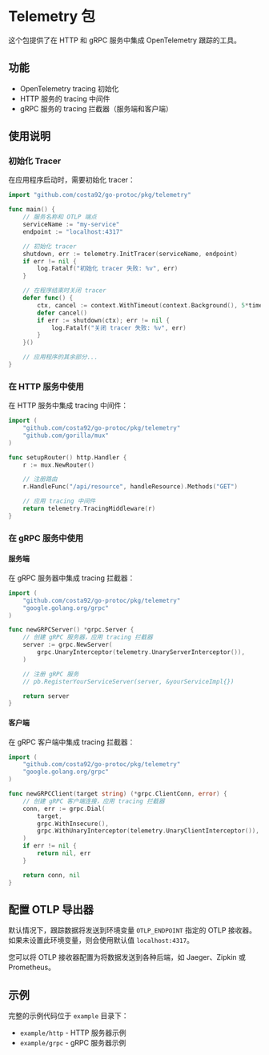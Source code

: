 # Telemetry 包

这个包提供了在 HTTP 和 gRPC 服务中集成 OpenTelemetry 跟踪的工具。

## 功能

- OpenTelemetry tracing 初始化
- HTTP 服务的 tracing 中间件
- gRPC 服务的 tracing 拦截器（服务端和客户端）

## 使用说明

### 初始化 Tracer

在应用程序启动时，需要初始化 tracer：

```go
import "github.com/costa92/go-protoc/pkg/telemetry"

func main() {
    // 服务名称和 OTLP 端点
    serviceName := "my-service"
    endpoint := "localhost:4317"

    // 初始化 tracer
    shutdown, err := telemetry.InitTracer(serviceName, endpoint)
    if err != nil {
        log.Fatalf("初始化 tracer 失败: %v", err)
    }

    // 在程序结束时关闭 tracer
    defer func() {
        ctx, cancel := context.WithTimeout(context.Background(), 5*time.Second)
        defer cancel()
        if err := shutdown(ctx); err != nil {
            log.Fatalf("关闭 tracer 失败: %v", err)
        }
    }()

    // 应用程序的其余部分...
}
```

### 在 HTTP 服务中使用

在 HTTP 服务中集成 tracing 中间件：

```go
import (
    "github.com/costa92/go-protoc/pkg/telemetry"
    "github.com/gorilla/mux"
)

func setupRouter() http.Handler {
    r := mux.NewRouter()

    // 注册路由
    r.HandleFunc("/api/resource", handleResource).Methods("GET")

    // 应用 tracing 中间件
    return telemetry.TracingMiddleware(r)
}
```

### 在 gRPC 服务中使用

#### 服务端

在 gRPC 服务器中集成 tracing 拦截器：

```go
import (
    "github.com/costa92/go-protoc/pkg/telemetry"
    "google.golang.org/grpc"
)

func newGRPCServer() *grpc.Server {
    // 创建 gRPC 服务器，应用 tracing 拦截器
    server := grpc.NewServer(
        grpc.UnaryInterceptor(telemetry.UnaryServerInterceptor()),
    )

    // 注册 gRPC 服务
    // pb.RegisterYourServiceServer(server, &yourServiceImpl{})

    return server
}
```

#### 客户端

在 gRPC 客户端中集成 tracing 拦截器：

```go
import (
    "github.com/costa92/go-protoc/pkg/telemetry"
    "google.golang.org/grpc"
)

func newGRPCClient(target string) (*grpc.ClientConn, error) {
    // 创建 gRPC 客户端连接，应用 tracing 拦截器
    conn, err := grpc.Dial(
        target,
        grpc.WithInsecure(),
        grpc.WithUnaryInterceptor(telemetry.UnaryClientInterceptor()),
    )
    if err != nil {
        return nil, err
    }

    return conn, nil
}
```

## 配置 OTLP 导出器

默认情况下，跟踪数据将发送到环境变量 `OTLP_ENDPOINT` 指定的 OTLP 接收器。如果未设置此环境变量，则会使用默认值 `localhost:4317`。

您可以将 OTLP 接收器配置为将数据发送到各种后端，如 Jaeger、Zipkin 或 Prometheus。

## 示例

完整的示例代码位于 `example` 目录下：

- `example/http` - HTTP 服务器示例
- `example/grpc` - gRPC 服务器示例